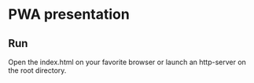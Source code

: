 # PWA presentation

## Run 

Open the index.html on your favorite browser or launch an http-server on the root directory.
